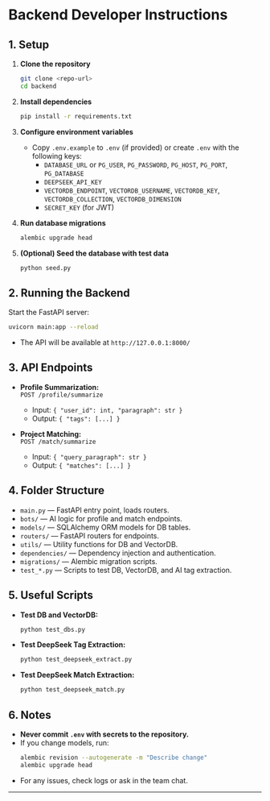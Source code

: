 # Backend Developer Instructions

## 1. Setup

1. **Clone the repository**  
   ```sh
   git clone <repo-url>
   cd backend
   ```

2. **Install dependencies**  
   ```sh
   pip install -r requirements.txt
   ```

3. **Configure environment variables**  
   - Copy `.env.example` to `.env` (if provided) or create `.env` with the following keys:
     - `DATABASE_URL` or `PG_USER`, `PG_PASSWORD`, `PG_HOST`, `PG_PORT`, `PG_DATABASE`
     - `DEEPSEEK_API_KEY`
     - `VECTORDB_ENDPOINT`, `VECTORDB_USERNAME`, `VECTORDB_KEY`, `VECTORDB_COLLECTION`, `VECTORDB_DIMENSION`
     - `SECRET_KEY` (for JWT)

4. **Run database migrations**  
   ```sh
   alembic upgrade head
   ```

5. **(Optional) Seed the database with test data**  
   ```sh
   python seed.py
   ```

## 2. Running the Backend

Start the FastAPI server:
```sh
uvicorn main:app --reload
```
- The API will be available at `http://127.0.0.1:8000/`

## 3. API Endpoints

- **Profile Summarization:**  
  `POST /profile/summarize`  
  - Input: `{ "user_id": int, "paragraph": str }`
  - Output: `{ "tags": [...] }`

- **Project Matching:**  
  `POST /match/summarize`  
  - Input: `{ "query_paragraph": str }`
  - Output: `{ "matches": [...] }`

## 4. Folder Structure

- `main.py` — FastAPI entry point, loads routers.
- `bots/` — AI logic for profile and match endpoints.
- `models/` — SQLAlchemy ORM models for DB tables.
- `routers/` — FastAPI routers for endpoints.
- `utils/` — Utility functions for DB and VectorDB.
- `dependencies/` — Dependency injection and authentication.
- `migrations/` — Alembic migration scripts.
- `test_*.py` — Scripts to test DB, VectorDB, and AI tag extraction.

## 5. Useful Scripts

- **Test DB and VectorDB:**  
  ```sh
  python test_dbs.py
  ```
- **Test DeepSeek Tag Extraction:**  
  ```sh
  python test_deepseek_extract.py
  ```
- **Test DeepSeek Match Extraction:**  
  ```sh
  python test_deepseek_match.py
  ```

## 6. Notes

- **Never commit `.env` with secrets to the repository.**
- If you change models, run:
  ```sh
  alembic revision --autogenerate -m "Describe change"
  alembic upgrade head
  ```
- For any issues, check logs or ask in the team chat.

---